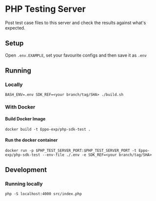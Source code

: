 # PHP Testing Server

Post test case files to this server and check the results against what's expected.

## Setup
Open `.env.EXAMPLE`, set your favourite configs and then save it as `.env`

## Running

### Locally

```shell
BASH_ENV=.env SDK_REF=<your branch/tag/SHA> ./build.sh
```

### With Docker
#### Build Docker Image
```shell
docker build -t Eppo-exp/php-sdk-test .
```

#### Run the docker container
```shell
docker run -p $PHP_TEST_SERVER_PORT:$PHP_TEST_SERVER_PORT -t Eppo-exp/php-sdk-test --env-file ./.env -e SDK_REF=<your branch/tag/SHA>
```

## Development

### Running locally

```shell
php -S localhost:4000 src/index.php
```
